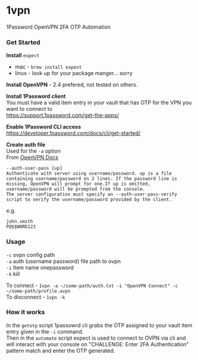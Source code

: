 # 1vpn 
1Password OpenVPN 2FA OTP Automation

### Get Started
**Install** `expect`
- mac - `brew install expext`
- linux - look up for your package manger... sorry

**Install OpenVPN** - 2.4 prefered, not tested on others.

**Install 1Password client** <br>
You must have a valid item entry in your vault that has OTP for the VPN you want to connect to <br>
https://support.1password.com/get-the-apps/

**Enable 1Password CLI access** <br> https://developer.1password.com/docs/cli/get-started/ <br>

**Create auth file** <br>
Used for the `-a` option <br>
From [OpenVPN Docs](https://openvpn.net/community-resources/reference-manual-for-openvpn-2-4/)
```
--auth-user-pass [up]
Authenticate with server using username/password. up is a file containing username/password on 2 lines. If the password line is missing, OpenVPN will prompt for one.If up is omitted, username/password will be prompted from the console.
The server configuration must specify an --auth-user-pass-verify script to verify the username/password provided by the client.
```
e.g.
```
john.smith
P@$$W0RD123
```

### Usage
`-c` ovpn config path<br>
`-a` auth (username password) file path to ovpn <br>
`-i` Item name onepassword <br>
`-k` kill 

To connect - `1vpn -a ~/some-path/auth.txt -i "OpenVPN Connect" -c ~/some-path/profile.ovpn` <br>
To disconnect - `1vpn -k`

### How it works
In the `getotp` script 1passowrd cli grabs the OTP assigned to your vault item entry given in the `-i` command. <br>
Then in the `automate` script expect is used to connect to OVPN via cli and will interact with your console on "CHALLENGE: Enter 2FA Authentication" pattern match and enter the OTP generated.